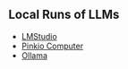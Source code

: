 ## Local Runs of LLMs

- [LMStudio](https://lmstudio.ai/)
- [Pinkio Computer](https://pinokio.computer/)
- [Ollama](https://ollama.ai/)